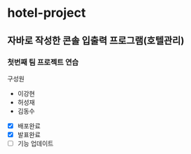 # hotel-project
## 자바로 작성한 콘솔 입출력 프로그램(호텔관리)
### 첫번째 팀 프로젝트 연습
구성원
+ 이강현
+ 허성재
+ 김동수

- [x] 배포완료
- [x] 발표완료
- [ ] 기능 업데이트
